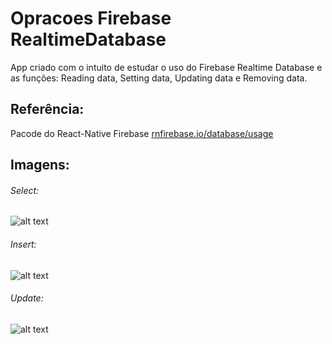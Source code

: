 # Opracoes Firebase RealtimeDatabase
App criado com o intuito de estudar o uso do Firebase Realtime Database e as funções: Reading data, Setting data, Updating data e Removing data.

## Referência:
Pacode do React-Native Firebase
[rnfirebase.io/database/usage](https://rnfirebase.io/database/usage)

## Imagens:

###### Select:
![alt text](https://i.imgur.com/zK3LZaq.png)

###### Insert:
![alt text](https://i.imgur.com/0rQ203H.png)

###### Update:
![alt text](https://i.imgur.com/tnqVUz4.png)


